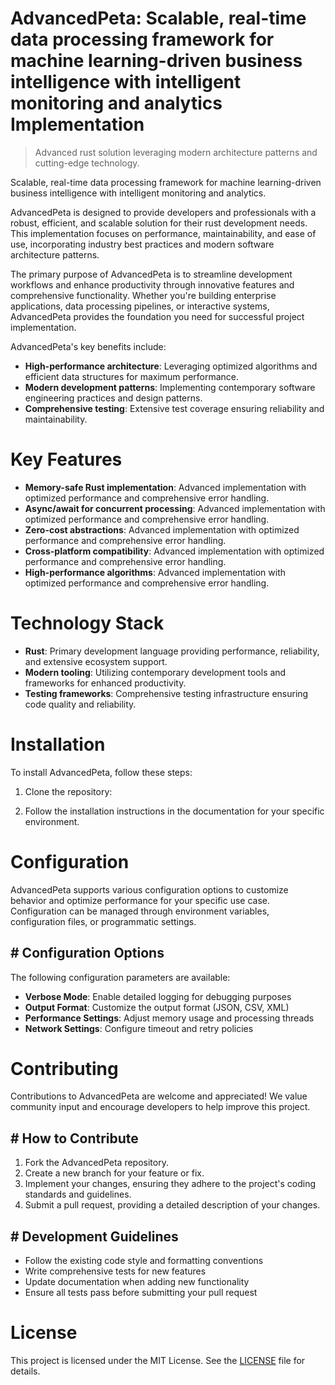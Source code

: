 <!-- fallback_AdvancedPeta_20250802075432_51482 -->

# AdvancedPeta: Scalable, real-time data processing framework for machine learning-driven business intelligence with intelligent monitoring and analytics Implementation
> Advanced rust solution leveraging modern architecture patterns and cutting-edge technology.

Scalable, real-time data processing framework for machine learning-driven business intelligence with intelligent monitoring and analytics.

AdvancedPeta is designed to provide developers and professionals with a robust, efficient, and scalable solution for their rust development needs. This implementation focuses on performance, maintainability, and ease of use, incorporating industry best practices and modern software architecture patterns.

The primary purpose of AdvancedPeta is to streamline development workflows and enhance productivity through innovative features and comprehensive functionality. Whether you're building enterprise applications, data processing pipelines, or interactive systems, AdvancedPeta provides the foundation you need for successful project implementation.

AdvancedPeta's key benefits include:

* **High-performance architecture**: Leveraging optimized algorithms and efficient data structures for maximum performance.
* **Modern development patterns**: Implementing contemporary software engineering practices and design patterns.
* **Comprehensive testing**: Extensive test coverage ensuring reliability and maintainability.

# Key Features

* **Memory-safe Rust implementation**: Advanced implementation with optimized performance and comprehensive error handling.
* **Async/await for concurrent processing**: Advanced implementation with optimized performance and comprehensive error handling.
* **Zero-cost abstractions**: Advanced implementation with optimized performance and comprehensive error handling.
* **Cross-platform compatibility**: Advanced implementation with optimized performance and comprehensive error handling.
* **High-performance algorithms**: Advanced implementation with optimized performance and comprehensive error handling.

# Technology Stack

* **Rust**: Primary development language providing performance, reliability, and extensive ecosystem support.
* **Modern tooling**: Utilizing contemporary development tools and frameworks for enhanced productivity.
* **Testing frameworks**: Comprehensive testing infrastructure ensuring code quality and reliability.

# Installation

To install AdvancedPeta, follow these steps:

1. Clone the repository:


2. Follow the installation instructions in the documentation for your specific environment.

# Configuration

AdvancedPeta supports various configuration options to customize behavior and optimize performance for your specific use case. Configuration can be managed through environment variables, configuration files, or programmatic settings.

## # Configuration Options

The following configuration parameters are available:

* **Verbose Mode**: Enable detailed logging for debugging purposes
* **Output Format**: Customize the output format (JSON, CSV, XML)
* **Performance Settings**: Adjust memory usage and processing threads
* **Network Settings**: Configure timeout and retry policies

# Contributing

Contributions to AdvancedPeta are welcome and appreciated! We value community input and encourage developers to help improve this project.

## # How to Contribute

1. Fork the AdvancedPeta repository.
2. Create a new branch for your feature or fix.
3. Implement your changes, ensuring they adhere to the project's coding standards and guidelines.
4. Submit a pull request, providing a detailed description of your changes.

## # Development Guidelines

* Follow the existing code style and formatting conventions
* Write comprehensive tests for new features
* Update documentation when adding new functionality
* Ensure all tests pass before submitting your pull request

# License

This project is licensed under the MIT License. See the [LICENSE](https://github.com/Muramatsuu/AdvancedPeta/blob/main/LICENSE) file for details.
